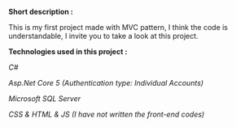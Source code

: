 **Short description :**

This is my first project made with MVC pattern, I think the code is understandable, I invite you to take a look at this project.

**Technologies used in this project :**

_C#_

_Asp.Net Core 5 (Authentication type: Individual Accounts)_

_Microsoft SQL Server_

_CSS & HTML & JS (I have not written the front-end codes)_
